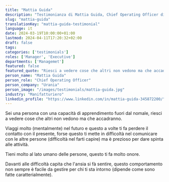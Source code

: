 ```yaml
---
title: "Mattia Guida"
description: "Testimonianza di Mattia Guida, Chief Operating Officer di Urania"
slug: "mattia-guida"
translationKey: "mattia-guida-testimonial"
language: it
date: 2024-03-19T10:00:00+01:00
lastmod: 2024-04-11T17:20:32+02:00
draft: false
tags:
categories: ['testimonials']
roles: ['Manager', 'Executive']
departments: ['Managemet']
featured: false
featured_quote: "Riesci a vedere cose che altri non vedono ma che accadranno."
person_name: "Mattia Guida"
person_role: "Chief Operating Officer"
person_company: "Urania"
person_image: "/images/testimonials/mattia-guida.jpg"
industry: "Manifatturiero"
linkedin_profile: "https://www.linkedin.com/in/mattia-guida-345872200/"
---
```



Sei una persona con una capacità di apprendimento fuori dal nomale, riesci a vedere cose che altri non vedono ma che accadranno.

Viaggi molto (mentalmente) nel futuro e questo a volte ti fa perdere il contatto con il presente, forse questo ti mette in difficoltà nel comunicare con le altre persone (difficoltà nel farti capire) ma è prezioso per dare spinta alle attività.

Tieni molto al lato umano delle persone, questo ti fa molto onore.

Davanti alle difficoltà capita che l'ansia si fà sentire, questo comportamento non sempre è facile da gestire per chi ti sta intorno (dipende come sono fatte caratterialmente).
